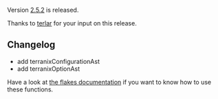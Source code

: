 Version [2.5.2](https://github.com/terranix/terranix/releases/tag/2.5.2)
is released.

Thanks to
[terlar](https://github.com/terlar)
for your input on this release.

## Changelog

- add terranixConfigurationAst
- add terranixOptionAst

Have a look at
[the flakes documentation](documentation/flakes.md#using-terranixconfigurationast-or-terranixconfigurationast)
if you want to know how to use these functions.
